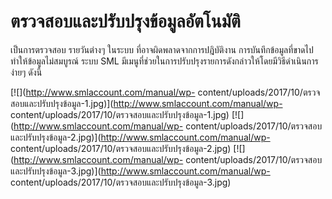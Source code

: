 # ตรวจสอบและปรับปรุงข้อมูลอัตโนมัติ

เป็นการตรวจสอบ รายวันต่างๆ ในระบบ ที่อาจผิดพลาดจากการปฎิบัติงาน
การบันทึกข้อมูลที่ขาดไป ทำให้ข้อมูลไม่สมบูรณ์ ระบบ SML
มีเมนูที่ช่วยในการปรับปรุงรายการดังกล่าวให้โดยมีวิธีดำเนินการง่ายๆ ดังนี้

[![](http://www.smlaccount.com/manual/wp-
content/uploads/2017/10/ตรวจสอบและปรับปรุงข้อมูล-1.jpg)](http://www.smlaccount.com/manual/wp-
content/uploads/2017/10/ตรวจสอบและปรับปรุงข้อมูล-1.jpg)
[![](http://www.smlaccount.com/manual/wp-
content/uploads/2017/10/ตรวจสอบและปรับปรุงข้อมูล-2.jpg)](http://www.smlaccount.com/manual/wp-
content/uploads/2017/10/ตรวจสอบและปรับปรุงข้อมูล-2.jpg)
[![](http://www.smlaccount.com/manual/wp-
content/uploads/2017/10/ตรวจสอบและปรับปรุงข้อมูล-3.jpg)](http://www.smlaccount.com/manual/wp-
content/uploads/2017/10/ตรวจสอบและปรับปรุงข้อมูล-3.jpg)



